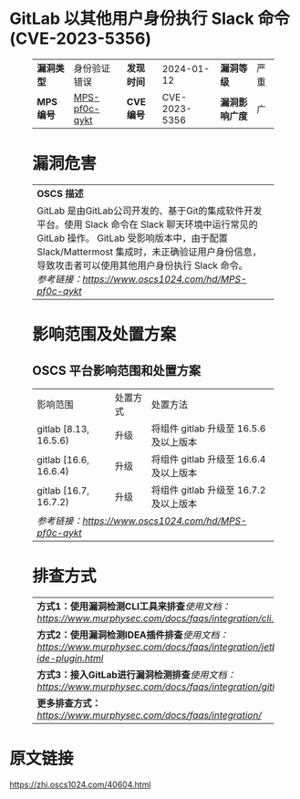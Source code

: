 # GitLab 以其他用户身份执行 Slack  命令 (CVE-2023-5356)
<figure class="wp-block-table">
    <table>
        <tbody>
        <tr>
            <td><strong>漏洞类型</strong></td>
            <td>身份验证错误</td>
            <td><strong>发现时间</strong></td>
            <td>2024-01-12</td>
            <td><strong>漏洞等级</strong></td>
            <td>严重</td>
        </tr>
        <tr>
            <td><strong>MPS编号</strong></td>
            <td><a href="https://www.oscs1024.com/hd/MPS-pf0c-qykt">MPS-pf0c-qykt</a></td>
            <td><strong>CVE编号</strong></td>
            <td>CVE-2023-5356</td>
            <td><strong>漏洞影响广度</strong></td>
            <td>广</td>
        </tr>
        </tbody>
    </table>
</figure>


<figure class="wp-block-table">
    <h1 class="wp-block-heading">漏洞危害</h1>
    <table>
        <tbody>
        <tr>
            <td><strong>OSCS 描述</strong></td>
        </tr>
        <tr>
            <td>GitLab 是由GitLab公司开发的、基于Git的集成软件开发平台。使用 Slack 命令在 Slack 聊天环境中运行常见的 GitLab 操作。
GitLab 受影响版本中，由于配置Slack/Mattermost 集成时，未正确验证用户身份信息，导致攻击者可以使用其他用户身份执行 Slack  命令。<br><em>参考链接：<a
                    href="https://www.oscs1024.com/hd/MPS-pf0c-qykt">https://www.oscs1024.com/hd/MPS-pf0c-qykt</a></em>
            </td>
        </tr>
        </tbody>
    </table>
</figure>


<figure class="wp-block-table alignleft">
    <h1 class="wp-block-heading">影响范围及处置方案</h1>
    <h2 class="wp-block-heading"><strong>OSCS</strong> <strong>平台影响范围和处置方案</strong></h2>
    <table>
        <tbody>
        <tr>
            <td>影响范围</td>
            <td>处置方式</td>
            <td>处置方法</td>
        </tr>
        <tr><td rowspan="1">gitlab [8.13, 16.5.6)</td><td>升级</td><td>将组件 gitlab 升级至 16.5.6 及以上版本</td></tr><tr><td rowspan="1">gitlab [16.6, 16.6.4)</td><td>升级</td><td>将组件 gitlab 升级至 16.6.4 及以上版本</td></tr><tr><td rowspan="1">gitlab [16.7, 16.7.2)</td><td>升级</td><td>将组件 gitlab 升级至 16.7.2 及以上版本</td></tr>
        <tr>
            <td colspan="3"><em>参考链接：</em><em><a
                    href="https://www.oscs1024.com/hd/MPS-pf0c-qykt">https://www.oscs1024.com/hd/MPS-pf0c-qykt</a></em></td>
        </tr>
        </tbody>
    </table>
</figure>


<figure class="wp-block-table">
    <h1 class="wp-block-heading">排查方式</h1>
    <table>
        <tbody>
        <tr>
            <td><strong>方式1：使用漏洞检测CLI工具来排查</strong><em>使用文档：<a
                    href="https://www.murphysec.com/docs/faqs/integration/cli.html">https://www.murphysec.com/docs/faqs/integration/cli.html</a></em>
            </td>
        </tr>
        <tr>
            <td><strong>方式2：使用漏洞检测IDEA插件排查</strong><em>使用文档：<a
                    href="https://www.murphysec.com/docs/faqs/integration/jetbrains-ide-plugin.html">https://www.murphysec.com/docs/faqs/integration/jetbrains-ide-plugin.html</a></em>
            </td>
        </tr>
        <tr>
            <td><strong>方式3：接入GitLab进行漏洞检测排查</strong><em>使用文档：<a
                    href="https://www.murphysec.com/docs/faqs/integration/gitlab.html">https://www.murphysec.com/docs/faqs/integration/gitlab.html</a></em>
            </td>
        </tr>
        <tr>
            <td><strong>更多排查方式：</strong><em><a
                    href="https://www.murphysec.com/docs/faqs/integration/">https://www.murphysec.com/docs/faqs/integration/</a></em>
            </td>
        </tr>
        </tbody>
    </table>
</figure>
<h1>原文链接</h1>
<p><a href="https://zhi.oscs1024.com/40604.html">https://zhi.oscs1024.com/40604.html</a></p>